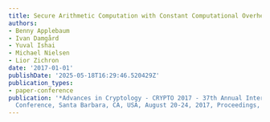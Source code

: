 ```yaml
---
title: Secure Arithmetic Computation with Constant Computational Overhead
authors:
- Benny Applebaum
- Ivan Damgård
- Yuval Ishai
- Michael Nielsen
- Lior Zichron
date: '2017-01-01'
publishDate: '2025-05-18T16:29:46.520429Z'
publication_types:
- paper-conference
publication: '*Advances in Cryptology - CRYPTO 2017 - 37th Annual International Cryptology
  Conference, Santa Barbara, CA, USA, August 20-24, 2017, Proceedings, Part I*'
---
```

